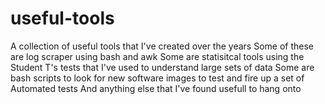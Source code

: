 # useful-tools
A collection of useful tools that I've created over the years
Some of these are log scraper using bash and awk
Some are statisitcal tools using the Student T's tests that I've used to understand large sets of data
Some are bash scripts to look for new software images to test and fire up a set of Automated tests
And anything else that I've found usefull to hang onto
